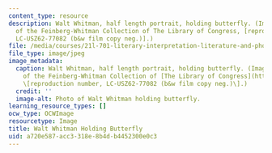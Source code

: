 ```yaml
---
content_type: resource
description: Walt Whitman, half length portrait, holding butterfly. (Image courtesy
  of the Feinberg-Whitman Collection of The Library of Congress, [reproduction number,
  LC-USZ62-77082 (b&w film copy neg.)].)
file: /media/courses/21l-701-literary-interpretation-literature-and-photography-the-image-fall-2005/a720e587acc3318e8b4db4452300e0c3_21l-701f05.jpg
file_type: image/jpeg
image_metadata:
  caption: Walt Whitman, half length portrait, holding butterfly. (Image courtesy
    of the Feinberg-Whitman Collection of [The Library of Congress](http://www.loc.gov/rr/print/),
    \[reproduction number, LC-USZ62-77082 (b&w film copy neg.)\].)
  credit: ''
  image-alt: Photo of Walt Whitman holding butterfly.
learning_resource_types: []
ocw_type: OCWImage
resourcetype: Image
title: Walt Whitman Holding Butterfly
uid: a720e587-acc3-318e-8b4d-b4452300e0c3
---
```

